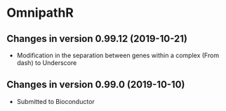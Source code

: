 # OmnipathR

## Changes in version 0.99.12 (2019-10-21)
+ Modification in the separation between genes within a complex (From dash)
to Underscore

## Changes in version 0.99.0 (2019-10-10)
+ Submitted to Bioconductor
